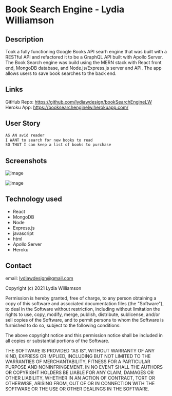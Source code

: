 # Book Search Engine - Lydia Williamson

## Description

Took a fully functioning Google Books API searh engine that was built with a RESTful API and refactored it to be a GraphQL API built with Apollo Server. The Book Search engine was build using the MERN stack with React front end, MongoDB database, and Node.js/Express.js server and API. The app allows users to save book searches to the back end. 

## Links
GitHub Repo: https://github.com/lydiawdesign/bookSearchEngineLW <br>
Heroku App: https://booksearchenginelw.herokuapp.com/ <br>

## User Story
```md
AS AN avid reader
I WANT to search for new books to read
SO THAT I can keep a list of books to purchase
```

## Screenshots
![image](https://user-images.githubusercontent.com/87274229/148589350-908e5e02-f775-4a8d-9dd6-ce0e5665901d.png)

![image](https://user-images.githubusercontent.com/87274229/148589469-ad33891d-e9de-4135-8226-07d501aebc4f.png)


## Technology used
- React
- MongoDB 
- Node
- Express.js
- javascript
- html
- Apollo Server
- Heroku

## Contact

email: lydiawdesign@gmail.com

Copyright (c) 2021 Lydia Williamson

Permission is hereby granted, free of charge, to any person obtaining a copy of this software and associated documentation files (the "Software"), to deal in the Software without restriction, including without limitation the rights to use, copy, modify, merge, publish, distribute, sublicense, and/or sell copies of the Software, and to permit persons to whom the Software is furnished to do so, subject to the following conditions:

The above copyright notice and this permission notice shall be included in all copies or substantial portions of the Software.

THE SOFTWARE IS PROVIDED "AS IS", WITHOUT WARRANTY OF ANY KIND, EXPRESS OR IMPLIED, INCLUDING BUT NOT LIMITED TO THE WARRANTIES OF MERCHANTABILITY, FITNESS FOR A PARTICULAR PURPOSE AND NONINFRINGEMENT. IN NO EVENT SHALL THE AUTHORS OR COPYRIGHT HOLDERS BE LIABLE FOR ANY CLAIM, DAMAGES OR OTHER LIABILITY, WHETHER IN AN ACTION OF CONTRACT, TORT OR OTHERWISE, ARISING FROM, OUT OF OR IN CONNECTION WITH THE SOFTWARE OR THE USE OR OTHER DEALINGS IN THE SOFTWARE.
